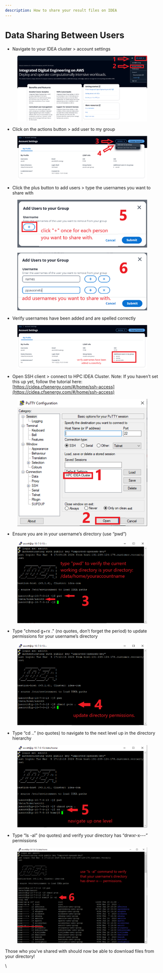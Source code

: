 ```yaml
---
description: How to share your result files on IDEA
---
```


# Data Sharing Between Users

* Navigate to your IDEA cluster > account settings

<figure><img src="../../.gitbook/assets/f445dc5a-a54b-44ad-bcd4-2871ad3dd3e3.png" alt=""><figcaption></figcaption></figure>

* Click on the actions button > add user to my group

<figure><img src="../../.gitbook/assets/0216944b-9791-4668-9184-d4374dba78b0.png" alt=""><figcaption></figcaption></figure>

* Click the plus button to add users > type the usernames you want to share with

<figure><img src="../../.gitbook/assets/eb50786d-c7e7-4e68-940b-717a2fbdb242.png" alt=""><figcaption></figcaption></figure>

<figure><img src="../../.gitbook/assets/3d9e9f21-a24a-45eb-b34d-21741f773cec.png" alt=""><figcaption></figcaption></figure>

* Verify usernames have been added and are spelled correctly

<figure><img src="../../.gitbook/assets/6509b2be-19e1-423f-9a16-150c43dcdc83.png" alt=""><figcaption></figcaption></figure>

* Open SSH client > connect to HPC IDEA Cluster. Note: If you haven’t set this up yet, follow the tutorial here: [https://cidea.cfsenergy.com/#/home/ssh-access](https://cidea.cfsenergy.com/#/home/ssh-access)

<figure><img src="../../.gitbook/assets/00fe6a60-2b44-4820-a641-4b642408f40f.png" alt=""><figcaption></figcaption></figure>

&#x20;

* Ensure you are in your username’s directory (use “pwd”)

<figure><img src="../../.gitbook/assets/a6db70b7-3ec8-41b2-96c7-0031302a3fc5.png" alt=""><figcaption></figcaption></figure>

* Type "chmod g+rx ." (no quotes, don’t forget the period) to update permissions for your username’s directory

<figure><img src="../../.gitbook/assets/6c46be0c-0566-4819-aa34-9adf6d445fad.png" alt=""><figcaption></figcaption></figure>

* Type “cd ..” (no quotes) to navigate to the next level up in the directory hierarchy

<figure><img src="../../.gitbook/assets/6660c089-1bf7-4686-af8e-53ac7ffb469c.png" alt=""><figcaption></figcaption></figure>

* Type “ls -al” (no quotes) and verify your directory has “drwxr-x---” permissions

<figure><img src="../../.gitbook/assets/0824a414-8dbd-4f06-80e9-2eb16d95f9e4.png" alt=""><figcaption></figcaption></figure>

Those who you’ve shared with should now be able to download files from your directory!

\
